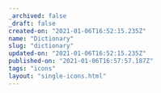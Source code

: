 ```yaml
---
_archived: false
_draft: false
created-on: "2021-01-06T16:52:15.235Z"
name: "Dictionary"
slug: "dictionary"
updated-on: "2021-01-06T16:52:15.235Z"
published-on: "2021-01-06T16:57:57.187Z"
tags: "icons"
layout: "single-icons.html"
---
```



